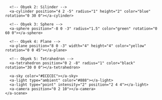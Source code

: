 <!DOCTYPE html>
<html>
  <head>
    <script src="https://aframe.io/releases/1.2.0/aframe.min.js"></script>
  </head>
  <body>
    <a-scene>
      <!-- Obyek 1: Kotak -->
      <a-box position="-4 2 -5" color="red" rotation="45 0 0"></a-box>

      <!-- Obyek 2: Silinder -->
      <a-cylinder position="4 2 -5" radius="1" height="2" color="blue" rotation="0 30 0"></a-cylinder>

      <!-- Obyek 3: Sphere -->
      <a-sphere position="-8 0 -3" radius="1.5" color="green" rotation="0 60 0"></a-sphere>

      <!-- Obyek 4: Plane -->
      <a-plane position="8 0 -3" width="4" height="4" color="yellow" rotation="0 0 45"></a-plane>

      <!-- Obyek 5: Tetrahedron -->
      <a-tetrahedron position="0 2 -8" radius="1" color="black" rotation="30 0 0"></a-tetrahedron>

      <a-sky color="#ECECEC"></a-sky>
      <a-light type="ambient" color="#888"></a-light>
      <a-light type="point" intensity="2" position="2 4 4"></a-light>
      <a-camera position="0 2 10"></a-camera>
    </a-scene>
  </body>
</html>
